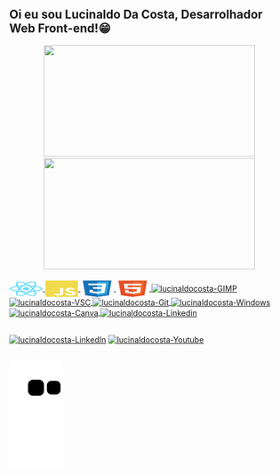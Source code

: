 ## Oi eu sou Lucinaldo Da Costa, Desarrolhador Web Front-end!😁
<div align="center">
  <a href="https://github.com/lucinaldocosta">
  <img height="200em" width="380em" src="https://github-readme-stats.vercel.app/api?username=lucinaldocosta&show_icons=true&theme=dracula&include_all_commits=true&count_private=true"/>
  <img height="200em" width="380em" src="https://github-readme-stats.vercel.app/api/top-langs/?username=lucinaldocosta&layout=compact&langs_count=7&theme=dracula"/>
</div>
<div style="display: inline_block"><br>
  <img align="center" alt="lucinaldocosta-React" height="30" width="60" src="https://raw.githubusercontent.com/devicons/devicon/master/icons/react/react-original.svg">
  <img align="center" alt="lucinaldocosta-Js" height="30" width="60" src="https://raw.githubusercontent.com/devicons/devicon/master/icons/javascript/javascript-plain.svg">
  <img align="center" alt="lucinaldocosta-CSS" height="30" width="60" src="https://raw.githubusercontent.com/devicons/devicon/master/icons/css3/css3-original.svg">
  <img align="center" alt="lucinaldocosta-HTML" height="30" width="60" src="https://raw.githubusercontent.com/devicons/devicon/master/icons/html5/html5-original.svg">
  <img align="center" alt="lucinaldocosta-GIMP" height="30" width="60" src="https://cdn.jsdelivr.net/gh/devicons/devicon/icons/gimp/gimp-original.svg">
  <img align="center" alt="lucinaldocosta-VSC" height="30" width="60" src="https://cdn.jsdelivr.net/gh/devicons/devicon/icons/vscode/vscode-original.svg">
  <img align="center" alt="lucinaldocosta-Git" height="30" width="60" src="https://cdn.jsdelivr.net/gh/devicons/devicon/icons/git/git-original.svg">
  <img align="center" alt="lucinaldocosta-Windows" height="30" width="60" src="https://cdn.jsdelivr.net/gh/devicons/devicon/icons/windows8/windows8-original.svg" >
  <img align="center" alt="lucinaldocosta-Canva" height="30" width="60" src="https://cdn.jsdelivr.net/gh/devicons/devicon/icons/canva/canva-original.svg">
  <img align="center" alt="lucinaldocosta-Linkedin" height="30" width="60" src="https://cdn.jsdelivr.net/gh/devicons/devicon/icons/linkedin/linkedin-original.svg">
</div>
  
  ##
  
<div>
  <a href="https://www.linkedin.com/in/lucinaldo-costa" target="_blank"><img align="center" alt="lucinaldocosta-LinkedIn" src="https://img.shields.io/badge/-LinkedIn-%230077B5?style=for-the-badge&logo=linkedin&logoColor=white" target="_blank"></a> 
<a href="https://www.youtube.com/channel/UCkryn9jdUSAp3x9UI1RT_0A" target="_blank"><img align="center" alt="lucinaldocosta-Youtube" height="45" width="70" src="https://www.iconpacks.net/icons/2/free-youtube-logo-icon-2431-thumb.png"></a>  
  

##  
  
  ![Snake animation](https://github.com/lucinaldocosta/lucinaldocosta/blob/output/github-contribution-grid-snake.svg)
</div>
